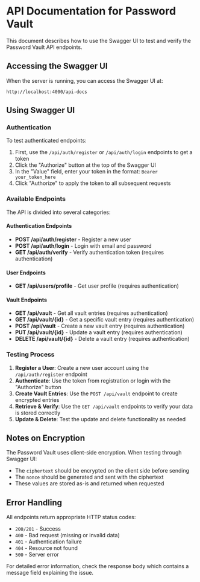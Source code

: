 # API Documentation for Password Vault

This document describes how to use the Swagger UI to test and verify the Password Vault API endpoints.

## Accessing the Swagger UI

When the server is running, you can access the Swagger UI at:

```
http://localhost:4000/api-docs
```

## Using Swagger UI

### Authentication

To test authenticated endpoints:

1. First, use the `/api/auth/register` or `/api/auth/login` endpoints to get a token
2. Click the "Authorize" button at the top of the Swagger UI
3. In the "Value" field, enter your token in the format: `Bearer your_token_here`
4. Click "Authorize" to apply the token to all subsequent requests

### Available Endpoints

The API is divided into several categories:

#### Authentication Endpoints

- **POST /api/auth/register** - Register a new user
- **POST /api/auth/login** - Login with email and password
- **GET /api/auth/verify** - Verify authentication token (requires authentication)

#### User Endpoints

- **GET /api/users/profile** - Get user profile (requires authentication)

#### Vault Endpoints

- **GET /api/vault** - Get all vault entries (requires authentication)
- **GET /api/vault/{id}** - Get a specific vault entry (requires authentication)
- **POST /api/vault** - Create a new vault entry (requires authentication)
- **PUT /api/vault/{id}** - Update a vault entry (requires authentication)
- **DELETE /api/vault/{id}** - Delete a vault entry (requires authentication)

### Testing Process

1. **Register a User**: Create a new user account using the `/api/auth/register` endpoint
2. **Authenticate**: Use the token from registration or login with the "Authorize" button
3. **Create Vault Entries**: Use the `POST /api/vault` endpoint to create encrypted entries
4. **Retrieve & Verify**: Use the `GET /api/vault` endpoints to verify your data is stored correctly
5. **Update & Delete**: Test the update and delete functionality as needed

## Notes on Encryption

The Password Vault uses client-side encryption. When testing through Swagger UI:

- The `ciphertext` should be encrypted on the client side before sending
- The `nonce` should be generated and sent with the ciphertext
- These values are stored as-is and returned when requested

## Error Handling

All endpoints return appropriate HTTP status codes:

- `200/201` - Success
- `400` - Bad request (missing or invalid data)
- `401` - Authentication failure
- `404` - Resource not found
- `500` - Server error

For detailed error information, check the response body which contains a message field explaining the issue.
